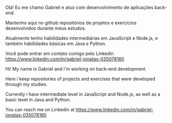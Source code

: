 Olá! Eu me chamo Gabriel e atuo com desenvolvimento de aplicações back-end.

Mantenho aqui no github repositórios de projetos e exercicios desenvolvidos durante meus estudos.

Atualmente tenho habilidades intermediárias em JavaScript e Node.js, e também habilidades básicas em Java e Python.

Você pode entrar em contato comigo pelo Linkedin https://www.linkedin.com/in/gabriel-jonatas-035078160

Hi! My name is Gabriel and i'm working on back-end development.

Here i keep repositories of projects and exercises that were developed through my studies.

Currently i have intermediate level in JavaScript and Node.js, as well as a basic level in Java and Python.

You can reach me on Linkedin at https://www.linkedin.com/in/gabriel-jonatas-035078160

<!---
GabrielJonatas/GabrielJonatas is a ✨ special ✨ repository because its `README.md` (this file) appears on your GitHub profile.
You can click the Preview link to take a look at your changes.
--->
